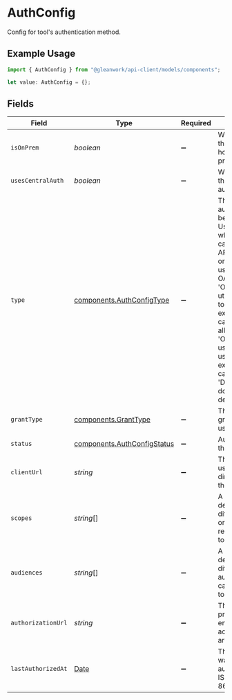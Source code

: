 # AuthConfig

Config for tool's authentication method.

## Example Usage

```typescript
import { AuthConfig } from "@gleanwork/api-client/models/components";

let value: AuthConfig = {};
```

## Fields

| Field                                                                                                                                                                                                                                                                                                                                        | Type                                                                                                                                                                                                                                                                                                                                         | Required                                                                                                                                                                                                                                                                                                                                     | Description                                                                                                                                                                                                                                                                                                                                  |
| -------------------------------------------------------------------------------------------------------------------------------------------------------------------------------------------------------------------------------------------------------------------------------------------------------------------------------------------- | -------------------------------------------------------------------------------------------------------------------------------------------------------------------------------------------------------------------------------------------------------------------------------------------------------------------------------------------- | -------------------------------------------------------------------------------------------------------------------------------------------------------------------------------------------------------------------------------------------------------------------------------------------------------------------------------------------- | -------------------------------------------------------------------------------------------------------------------------------------------------------------------------------------------------------------------------------------------------------------------------------------------------------------------------------------------- |
| `isOnPrem`                                                                                                                                                                                                                                                                                                                                   | *boolean*                                                                                                                                                                                                                                                                                                                                    | :heavy_minus_sign:                                                                                                                                                                                                                                                                                                                           | Whether or not this tool is hosted on-premise.                                                                                                                                                                                                                                                                                               |
| `usesCentralAuth`                                                                                                                                                                                                                                                                                                                            | *boolean*                                                                                                                                                                                                                                                                                                                                    | :heavy_minus_sign:                                                                                                                                                                                                                                                                                                                           | Whether or not this uses central auth.                                                                                                                                                                                                                                                                                                       |
| `type`                                                                                                                                                                                                                                                                                                                                       | [components.AuthConfigType](../../models/components/authconfigtype.md)                                                                                                                                                                                                                                                                       | :heavy_minus_sign:                                                                                                                                                                                                                                                                                                                           | The type of authentication being used.<br/>Use 'OAUTH_*' when Glean calls an external API (e.g., Jira) on behalf of a user to obtain an OAuth token.<br/>'OAUTH_ADMIN' utilizes an admin token for external API calls on behalf all users.<br/>'OAUTH_USER' uses individual user tokens for external API calls.<br/>'DWD' refers to domain wide delegation.<br/> |
| `grantType`                                                                                                                                                                                                                                                                                                                                  | [components.GrantType](../../models/components/granttype.md)                                                                                                                                                                                                                                                                                 | :heavy_minus_sign:                                                                                                                                                                                                                                                                                                                           | The type of grant type being used.                                                                                                                                                                                                                                                                                                           |
| `status`                                                                                                                                                                                                                                                                                                                                     | [components.AuthConfigStatus](../../models/components/authconfigstatus.md)                                                                                                                                                                                                                                                                   | :heavy_minus_sign:                                                                                                                                                                                                                                                                                                                           | Auth status of the tool.                                                                                                                                                                                                                                                                                                                     |
| `clientUrl`                                                                                                                                                                                                                                                                                                                                  | *string*                                                                                                                                                                                                                                                                                                                                     | :heavy_minus_sign:                                                                                                                                                                                                                                                                                                                           | The URL where users will be directed to start the OAuth flow.                                                                                                                                                                                                                                                                                |
| `scopes`                                                                                                                                                                                                                                                                                                                                     | *string*[]                                                                                                                                                                                                                                                                                                                                   | :heavy_minus_sign:                                                                                                                                                                                                                                                                                                                           | A list of strings denoting the different scopes or access levels required by the tool.                                                                                                                                                                                                                                                       |
| `audiences`                                                                                                                                                                                                                                                                                                                                  | *string*[]                                                                                                                                                                                                                                                                                                                                   | :heavy_minus_sign:                                                                                                                                                                                                                                                                                                                           | A list of strings denoting the different audience which can access the tool.                                                                                                                                                                                                                                                                 |
| `authorizationUrl`                                                                                                                                                                                                                                                                                                                           | *string*                                                                                                                                                                                                                                                                                                                                     | :heavy_minus_sign:                                                                                                                                                                                                                                                                                                                           | The OAuth provider's endpoint, where access tokens are requested.                                                                                                                                                                                                                                                                            |
| `lastAuthorizedAt`                                                                                                                                                                                                                                                                                                                           | [Date](https://developer.mozilla.org/en-US/docs/Web/JavaScript/Reference/Global_Objects/Date)                                                                                                                                                                                                                                                | :heavy_minus_sign:                                                                                                                                                                                                                                                                                                                           | The time the tool was last authorized in ISO format (ISO 8601).                                                                                                                                                                                                                                                                              |